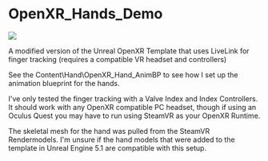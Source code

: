 # OpenXR_Hands_Demo

![](https://github.com/DKesserich/OpenXR_Hands_Demo/blob/main/gif/Hands.gif)

A modified version of the Unreal OpenXR Template that uses LiveLink for finger tracking (requires a compatible VR headset and controllers)

See the Content\Hand\OpenXR_Hand_AnimBP to see how I set up the animation blueprint for the hands.

I've only tested the finger tracking with a Valve Index and Index Controllers. It should work with any OpenXR compatible PC headset, though if using an Oculus Quest you may have to run using SteamVR as your OpenXR Runtime.

The skeletal mesh for the hand was pulled from the SteamVR Rendermodels. I'm unsure if the hand models that were added to the template in Unreal Engine 5.1 are compatible with this setup.
